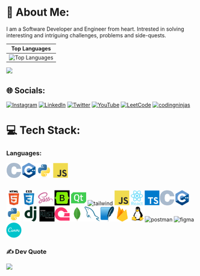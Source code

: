 # 💫 About Me:
I am a Software Developer and Engineer from heart. Intrested in solving interesting and intriguing challenges, problems and side-quests.
<br>
<!--harshit mishra-->
| Top Languages |
|---------------|
| ![Top Languages](https://github-readme-stats.vercel.app/api/top-langs/?username=auscode&theme=dark&hide_border=true&include_all_commits=true&count_private=true&layout=compact) |

[![](https://visitcount.itsvg.in/api?id=auscode&icon=0&color=0)](https://visitcount.itsvg.in)

<!--harshit mishra-->
## 🌐 Socials:
[![Instagram](https://img.shields.io/badge/Instagram-%23E4405F.svg?logo=Instagram&logoColor=white)](https://instagram.com/maiharshithu) [![LinkedIn](https://img.shields.io/badge/LinkedIn-%230077B5.svg?logo=linkedin&logoColor=white)](https://linkedin.com/in/harshittext) [![Twitter](https://img.shields.io/badge/Twitter-%231DA1F2.svg?logo=Twitter&logoColor=white)](https://twitter.com/itsharshit_) [![YouTube](https://img.shields.io/badge/YouTube-%23FF0000.svg?logo=YouTube&logoColor=white)](https://youtube.com/@maiharshithu) [![LeetCode](https://img.shields.io/badge/LeetCode-%23000000.svg?logo=LeetCode&logoColor=white)](https://leetcode.com/auscode/) [![codingninjas](https://img.shields.io/badge/coding%20ninjas-DD6620.svg?logo=coding%20ninjas&logoColor=white)](https://www.naukri.com/code360/profile/auscode)  

# 💻 Tech Stack:
<!--harshit mishra-->
### Languages:
<img src="https://raw.githubusercontent.com/devicons/devicon/master/icons/c/c-original.svg" alt="c" width="40" height="40"/><img src="https://raw.githubusercontent.com/devicons/devicon/master/icons/cplusplus/cplusplus-original.svg" alt="cplusplus" width="40" height="40"/><img src="https://raw.githubusercontent.com/devicons/devicon/master/icons/python/python-original.svg" alt="python" width="40" height="40"/>
<img src="https://raw.githubusercontent.com/devicons/devicon/master/icons/javascript/javascript-original.svg" alt="javascript" width="40" height="40"/>
<!--harshit mishra-->
##
<img src="https://raw.githubusercontent.com/devicons/devicon/master/icons/html5/html5-original-wordmark.svg" alt="html5" width="40" height="40"/><img src="https://raw.githubusercontent.com/devicons/devicon/master/icons/css3/css3-original-wordmark.svg" alt="css3" width="40" height="40"/> <img src="https://raw.githubusercontent.com/devicons/devicon/master/icons/sass/sass-original.svg" alt="sass" width="40" height="40"/> <img src="https://raw.githubusercontent.com/devicons/devicon/master/icons/bootstrap/bootstrap-original.svg" alt="bootstrap" width="40" height="40" style="filter: invert();"/>
<img src="https://raw.githubusercontent.com/devicons/devicon/master/icons/qt/qt-original.svg" alt="qt" width="40" height="40"/> <img src="https://www.vectorlogo.zone/logos/tailwindcss/tailwindcss-icon.svg" alt="tailwind" width="40" height="40"/> <img src="https://raw.githubusercontent.com/devicons/devicon/master/icons/javascript/javascript-original.svg" alt="javascript" width="40" height="40"/><img src="https://raw.githubusercontent.com/devicons/devicon/master/icons/react/react-original-wordmark.svg" alt="react" width="40" height="40"/><img src="https://raw.githubusercontent.com/devicons/devicon/master/icons/typescript/typescript-original.svg" alt="typescript" width="40" height="40"
/><img src="https://raw.githubusercontent.com/devicons/devicon/master/icons/c/c-original.svg" alt="c" width="40" height="40"/><img src="https://raw.githubusercontent.com/devicons/devicon/master/icons/cplusplus/cplusplus-original.svg" alt="cplusplus" width="40" height="40"/><img src="https://raw.githubusercontent.com/devicons/devicon/master/icons/python/python-original.svg" alt="python" width="40" height="40"/> <img src="https://raw.githubusercontent.com/devicons/devicon/master/icons/django/django-plain.svg" alt="django" width="40" height="40"/> <img src="https://raw.githubusercontent.com/devicons/devicon/master/icons/djangorest/djangorest-original.svg" alt="djangoRest" width="40" height="40" style="filter:invert()"/><img src="https://raw.githubusercontent.com/devicons/devicon/master/icons/appwrite/appwrite-original.svg" alt="appwrite" width="40" height="40"/><img src="https://raw.githubusercontent.com/devicons/devicon/master/icons/mongodb/mongodb-original.svg" alt="mongoDB" width="40" height="40"/><img src="https://raw.githubusercontent.com/devicons/devicon/master/icons/mysql/mysql-original.svg" alt="mysql" width="40" height="40"/><img src="https://raw.githubusercontent.com/devicons/devicon/master/icons/sqlite/sqlite-original.svg" alt="sqlite" width="40" height="40"/><img src="https://raw.githubusercontent.com/devicons/devicon/master/icons/firebase/firebase-original.svg" alt="firebase" width="40" height="40"/><img src="https://raw.githubusercontent.com/devicons/devicon/master/icons/linux/linux-original.svg" alt="linux" width="40" height="40"/><img src="https://www.vectorlogo.zone/logos/getpostman/getpostman-icon.svg" alt="postman" width="40" height="40"/> <img src="https://www.vectorlogo.zone/logos/figma/figma-icon.svg" alt="figma" width="40" height="40"/><img src="https://raw.githubusercontent.com/devicons/devicon/master/icons/canva/canva-original.svg" alt="canva" width="40" height="40"/>
<!--harshit mishra-->
### ✍️ Dev Quote
![](https://quotes-github-readme.vercel.app/api?type=horizontal&theme=radical)
